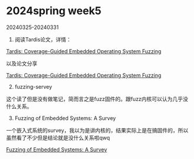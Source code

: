 # 2024spring week5

20240325-20240331

1. 阅读Tardis论文，详情：

[Tardis: Coverage-Guided Embedded Operating System Fuzzing](../papers/Tardis:%20Coverage-Guided%20Embedded%20Operating%20System%20Fuzzing.md)

以及论文分享

[Tardis: Coverage-Guided Embedded Operating System Fuzzing](../论文分享/Tardis-20240327.pdf)

2. fuzzing-servey

这个读了但是没有做笔记，简而言之是fuzz固件的。跟fuzz内核可以认为几乎没什么关系。

3. Fuzzing of Embedded Systems: A Survey

一个嵌入式系统的survey，我以为是讲内核的，结果实际上是在搞固件的，所以虽然看了不少但是结论就是没什么关系啦qwq

[Fuzzing of Embedded Systems: A Survey](../papers/Fuzzing%20of%20Embedded%20Systems:%20A%20Survey.md)
